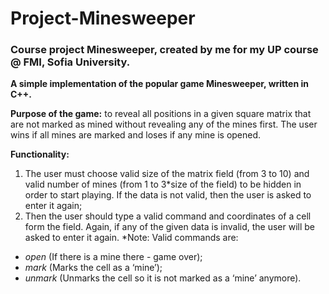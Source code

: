 # Project-Minesweeper
### Course project Minesweeper, created by me for my UP course @ FMI, Sofia University.

**A simple implementation of the popular game Мinesweeper, written in C++.**

**Purpose of the game:** to reveal all positions in a given square matrix that are not marked as mined without revealing any of the mines first.
The user wins if all mines are marked and loses if any mine is opened.

**Functionality:**
1. The user must choose valid size of the matrix field (from 3 to 10) and valid number of mines (from 1 to 3*size of the field) to be hidden in order to start playing. If the data is not valid, then the user is asked to enter it again;
2. Then the user should type a valid command and coordinates of a cell form the field. Again, if any of the given data is invalid, the user will be asked to enter it again.
*Note: Valid commands are:
 - *open* (If there is a mine there - game over);
 - *mark* (Marks the cell as a ‘mine’);
 - *unmark* (Unmarks the cell so it is not marked as a ‘mine’ anymore).
